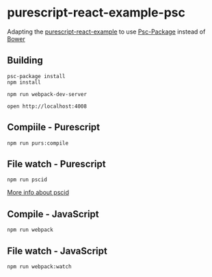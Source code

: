 # purescript-react-example-psc

Adapting the [purescript-react-example](https://github.com/ethul/purescript-react-example) to use [Psc-Package](https://psc-package.readthedocs.io/en/latest/) instead of [Bower](https://bower.io/)

## Building
    psc-package install
    npm install

    npm run webpack-dev-server

    open http://localhost:4008

## Compiile - Purescript

    npm run purs:compile

## File watch - Purescript

    npm run pscid

[More info about pscid](https://github.com/kRITZCREEK/pscid)

## Compile - JavaScript

    npm run webpack

## File watch - JavaScript

    npm run webpack:watch